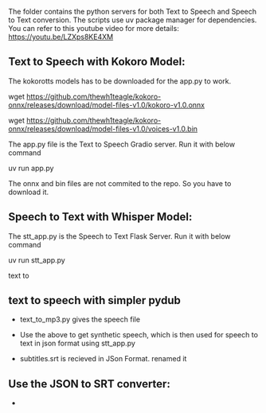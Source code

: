 The folder contains the python servers for both
Text to Speech and Speech to Text conversion. The
scripts use uv package manager for dependencies.
You can refer to this youtube video for more
details: https://youtu.be/LZXps8KE4XM

## Text to Speech with Kokoro Model:

The kokorotts models has to be downloaded for the
app.py to work.

wget
https://github.com/thewh1teagle/kokoro-onnx/releases/download/model-files-v1.0/kokoro-v1.0.onnx

wget
https://github.com/thewh1teagle/kokoro-onnx/releases/download/model-files-v1.0/voices-v1.0.bin

The app.py file is the Text to Speech Gradio
server. Run it with below command

uv run app.py

The onnx and bin files are not commited to the
repo. So you have to download it.

## Speech to Text with Whisper Model:

The stt_app.py is the Speech to Text Flask Server.
Run it with below command

uv run stt_app.py

text to 

## text to speech with simpler pydub

- text_to_mp3.py gives the speech file 

- Use the above to get synthetic speech, which is then used for speech to text in json format using stt_app.py

- subtitles.srt is recieved in JSon Format. renamed it

## Use the JSON to SRT converter:

- 

